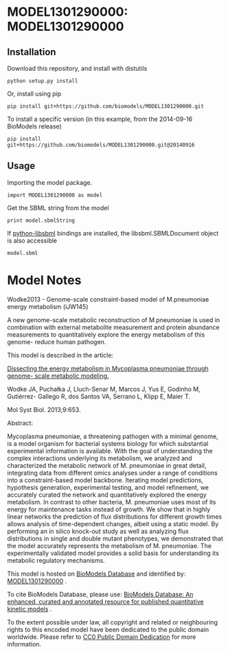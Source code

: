 # MODEL1301290000: MODEL1301290000

## Installation

Download this repository, and install with distutils

`python setup.py install`

Or, install using pip

`pip install git+https://github.com/biomodels/MODEL1301290000.git`

To install a specific version (in this example, from the 2014-09-16 BioModels release)

`pip install git+https://github.com/biomodels/MODEL1301290000.git@20140916`

## Usage

Importing the model package.

`import MODEL1301290000 as model`

Get the SBML string from the model

`print model.sbmlString`

If [python-libsbml](https://pypi.python.org/pypi/python-libsbml) bindings are
installed, the libsbml.SBMLDocument object is also accessible

`model.sbml`


# Model Notes


Wodke2013 - Genome-scale constraint-based model of M.pneumoniae energy
metabolism (iJW145)

A new genome-scale metabolic reconstruction of M.pneumoniae is used in
combination with external metabolite measurement and protein abundance
measurements to quantitatively explore the energy metabolism of this genome-
reduce human pathogen.

This model is described in the article:

[Dissecting the energy metabolism in Mycoplasma pneumoniae through genome-
scale metabolic modeling.](http://identifiers.org/pubmed/23549481)

Wodke JA, Puchałka J, Lluch-Senar M, Marcos J, Yus E, Godinho M, Gutiérrez-
Gallego R, dos Santos VA, Serrano L, Klipp E, Maier T.

Mol Syst Biol. 2013;9:653.

Abstract:

Mycoplasma pneumoniae, a threatening pathogen with a minimal genome, is a
model organism for bacterial systems biology for which substantial
experimental information is available. With the goal of understanding the
complex interactions underlying its metabolism, we analyzed and characterized
the metabolic network of M. pneumoniae in great detail, integrating data from
different omics analyses under a range of conditions into a constraint-based
model backbone. Iterating model predictions, hypothesis generation,
experimental testing, and model refinement, we accurately curated the network
and quantitatively explored the energy metabolism. In contrast to other
bacteria, M. pneumoniae uses most of its energy for maintenance tasks instead
of growth. We show that in highly linear networks the prediction of flux
distributions for different growth times allows analysis of time-dependent
changes, albeit using a static model. By performing an in silico knock-out
study as well as analyzing flux distributions in single and double mutant
phenotypes, we demonstrated that the model accurately represents the
metabolism of M. pneumoniae. The experimentally validated model provides a
solid basis for understanding its metabolic regulatory mechanisms.

This model is hosted on [BioModels Database](http://www.ebi.ac.uk/biomodels/)
and identified by:
[MODEL1301290000](http://identifiers.org/biomodels.db/MODEL1301290000) .

To cite BioModels Database, please use: [BioModels Database: An enhanced,
curated and annotated resource for published quantitative kinetic
models](http://identifiers.org/pubmed/20587024) .

To the extent possible under law, all copyright and related or neighbouring
rights to this encoded model have been dedicated to the public domain
worldwide. Please refer to [CC0 Public Domain
Dedication](http://creativecommons.org/publicdomain/zero/1.0/) for more
information.


